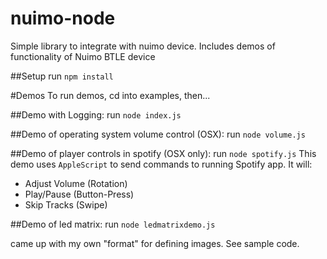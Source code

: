 # nuimo-node
Simple library to integrate with nuimo device. 
Includes demos of functionality of Nuimo BTLE device

##Setup
run `npm install` 

#Demos
To run demos, cd into examples, then...

##Demo with Logging:
run `node index.js`

##Demo of operating system volume control (OSX):
run `node volume.js`

##Demo of player controls in spotify (OSX only):
run `node spotify.js`
This demo uses `AppleScript` to send commands to running Spotify app. It will:
 - Adjust Volume (Rotation)
 - Play/Pause (Button-Press)
 - Skip Tracks (Swipe)

##Demo of led matrix:
run `node ledmatrixdemo.js`

came up with my own "format" for defining images. See sample code.